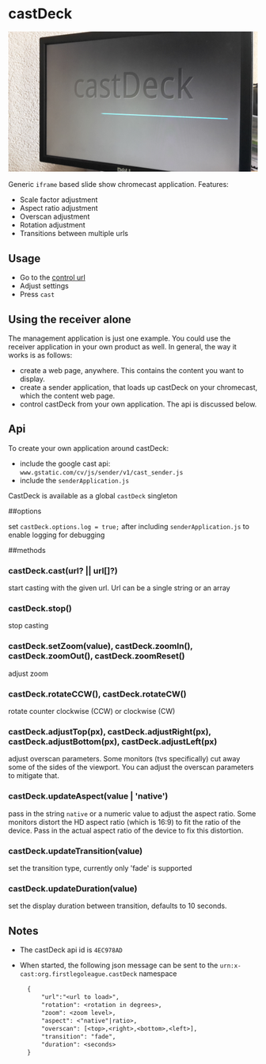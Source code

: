 castDeck
========

![](castDeck.jpg)

Generic `iframe` based slide show chromecast application. Features:

- Scale factor adjustment
- Aspect ratio adjustment
- Overscan adjustment
- Rotation adjustment
- Transitions between multiple urls

Usage
-----

- Go to the [control url](https://nlcamarillo.github.io/castDeck)
- Adjust settings
- Press `cast`

Using the receiver alone
-----

The management application is just one example. You could use the receiver application in your own product as well. In general, the way it works is as follows:

- create a web page, anywhere. This contains the content you want to display.
- create a sender application, that loads up castDeck on your chromecast, which the content web page.
- control castDeck from your own application. The api is discussed below.

Api
-----

To create your own application around castDeck:

- include the google cast api: `www.gstatic.com/cv/js/sender/v1/cast_sender.js`
- include the `senderApplication.js`

CastDeck is available as a global `castDeck` singleton

##options

set `castDeck.options.log = true;` after including `senderApplication.js` to enable logging for debugging

##methods

### castDeck.cast(url? || url[]?)

start casting with the given url. Url can be a single string or an array

### castDeck.stop()

stop casting

### castDeck.setZoom(value), castDeck.zoomIn(), castDeck.zoomOut(), castDeck.zoomReset()

adjust zoom

### castDeck.rotateCCW(), castDeck.rotateCW()

rotate counter clockwise (CCW) or clockwise (CW)

### castDeck.adjustTop(px), castDeck.adjustRight(px), castDeck.adjustBottom(px), castDeck.adjustLeft(px)

adjust overscan parameters. Some monitors (tvs specifically) cut away some of the sides of the viewport. You can adjust the overscan parameters to mitigate that.

### castDeck.updateAspect(value | 'native')

pass in the string `native` or a numeric value to adjust the aspect ratio. Some monitors distort the HD aspect ratio (which is 16:9) to fit the ratio of the device. Pass in the actual aspect ratio of the device to fix this distortion.

### castDeck.updateTransition(value)

set the transition type, currently only 'fade' is supported

### castDeck.updateDuration(value)

set the display duration between transition, defaults to 10 seconds.

Notes
---

- The castDeck api id is `4EC978AD`
- When started, the following json message can be sent to the `urn:x-cast:org.firstlegoleague.castDeck` namespace

        {
            "url":"<url to load>",
            "rotation": <rotation in degrees>,
            "zoom": <zoom level>,
            "aspect": <"native"|ratio>,
            "overscan": [<top>,<right>,<bottom>,<left>],
            "transition": "fade",
            "duration": <seconds>
        }
